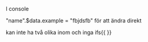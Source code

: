 I console

"name".$data.example = "fbjdsfb" för att ändra direkt 

kan inte ha två olika inom och inga ifs{{ }}